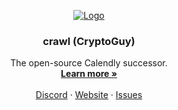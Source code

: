 <!-- PROJECT LOGO -->
<p align="center">
  <a href="https://github.com/calcom/cal.com">
   <img src="https://user-images.githubusercontent.com/8019099/210054112-5955e812-a76e-4160-9ddd-58f2c72f1cce.png" alt="Logo">
  </a>

  <h3 align="center">crawl (CryptoGuy)</h3>

  <p align="center">
    The open-source Calendly successor.
    <br />
    <a href="https://kingscord-official.vercel.app/"><strong>Learn more »</strong></a>
    <br />
    <br />
    <a href="https://discord.gg/BgeGHvydwM">Discord</a>
    ·
    <a href="https://kingscord-official.vercel.app/">Website</a>
    ·
    <a href="https://github.com/CryptoGuyDev/kingscord/issues">Issues</a>
  </p>
</p>
